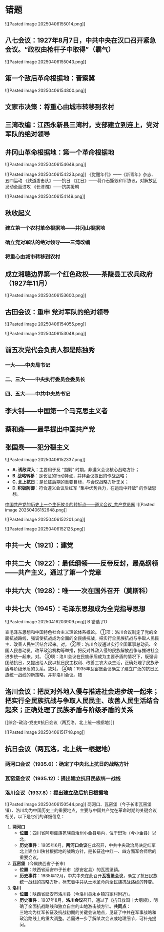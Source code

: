 # 错题


![[Pasted image 20250406155014.png]]
## 八七会议：1927年8月7日，中共中央在汉口召开紧急会议。“政权由枪杆子中取得”（霸气）
![[Pasted image 20250406155043.png]]
## 第一个敌后革命根据地：晋察冀

![[Pasted image 20250406154800.png]]
## 文家市决策：将重心由城市转移到农村
## 三湾改编：江西永新县三湾村，支部建立到连上，党对军队的绝对领导
## 井冈山革命根据地：第一个革命根据地
![[Pasted image 20250406154649.png]]

![[Pasted image 20250406154223.png]]
《觉醒年代》——《新青年》杂志、五四运动
《铁道游击队》——抗日
《红日》——蒋介石撕毁和平协议，对解放区发动全面进攻
《长津湖》——抗美援朝

![[Pasted image 20250406154149.png]]
## 秋收起义
### 建立第一个农村革命根据地——井冈山根据地
### 确立党对军队的绝对领导——三湾改编
### 将重心由城市转移到农村
## 成立湘赣边界第一个红色政权——茶陵县工农兵政府（1927年11月）

![[Pasted image 20250406153600.png]]
## 古田会议：重申 党对军队的绝对领导
![[Pasted image 20250406154055.png]]


![[Pasted image 20250406153048.png]]
## 前五次党代会负责人都是陈独秀
### 一大——中央局书记
### 二、三大——中央执行委员会委员长
### 四、五大——中共中央总书记

## 李大钊——中国第一个马克思主义者
## 蔡和森——最早提出中国共产党
## 张国焘——犯分裂主义


![[Pasted image 20250406152337.png]]
- **A. 诱敌深入**：主要用于反 “围剿” 时期，非遵义会议核心战略方针；
- **B. 战略转移**：是长征的行动特点，并非会议提出的作战战略；
- **C. 北上抗日**：是长征后期的重要目标，与会议战略方针无关；
- **D. 积极防御**：符合遵义会议后红军 “集中优势兵力，在运动中歼敌” 的作战思想。

[中国共产党的历史上一个生死攸关的转折点——遵义会议_共产党员网](https://news.12371.cn/2015/01/07/ARTI1420595886046625.shtml)
![[Pasted image 20250406152648.png]]


![[Pasted image 20250406152201.png]]


![[Pasted image 20250406152125.png]]
## 中共一大（1921）：建党
## 中共二大（1922）：最低纲领——反帝反封，最高纲领——共产主义，通过了第一个党章
## 中共六大（1928）：唯一一次在国外召开（莫斯科）
## 中共七大（1945）：毛泽东思想成为全党指导思想

![[Pasted image 20250416203909.png]]
B
错选了D

查毛泽东思想和中国特色社会主义理论体系概论。
①项：洛川会议制定了党的全面抗战路线，强调使抗战成为全面的全民族抗战，把实行全民族抗战与争取人民民主、改善人民生活结合起来。对。
②项：洛川会议通过实行全国军事总动员、全国人民总动员，改革政治机构等举措，把反对外敌入侵的民族解放战争与推进社会进步统一起来。对。
③项：洛川会议在民族矛盾成为主要矛盾的情况下，既强调团结抗日，又提出给人民以抗日民主权利、改善工农大众生活，正确处理了民族矛盾与阶级矛盾的关系。故对。
④项：1935年瓦窑堡会议确立了建立广泛的抗日民族统一战线的新策略，并非洛川会议。错
## 洛川会议：把反对外地入侵与推进社会进步统一起来；把实行全民族抗战与争取人民民主、改善人民生活结合起来；正确处理了民族矛盾与阶级矛盾的关系
[[综合-政治-党史#抗日会议（两瓦洛，北上统一根据地）]]

![[Pasted image 20250406151748.png]]
## 抗日会议（两瓦洛，北上统一根据地）
### 两河口会议（1935.6）：确定了中央北上抗日的战略方针
### 瓦窑堡会议（1935.12）：提出建立抗日民族统一战线
### 洛川会议（1937.8）：提出建立敌后抗日根据地
![[Pasted image 20250406150544.png]]
两河口、瓦窑堡（今子长市瓦窑堡镇）、洛川均为中国历史上的重要地点，主要与中国共产党在革命时期的关键会议相关。以下是它们的详细信息：
1. ​**两河口**​
    - ​**位置**​：四川省阿坝藏族羌族自治州小金县境内，位于懋功（今小金县）以北。
    - ​**历史事件**​：1935年6月，​**两河口会议**在此召开，中共中央政治局决定红军北上建立川陕甘根据地的战略方针，是长征途中红一、四方面军会师后的重要会议。
2. ​**瓦窑堡**​（今属陕西省子长市）
    - ​**位置**​：陕西省延安市子长市（原安定县）的瓦窑堡镇。
    - ​**历史事件**​：1935年12月，中共中央在此召开**瓦窑堡会议**，确立了抗日民族统一战线的策略方针，标志着中共从土地革命向全民族抗战路线的转变。
3. ​**洛川**​
    - ​**位置**​：陕西省延安市洛川县（今洛川县永乡镇冯家村附近）。
    - ​**历史事件**​：1937年8月，​**洛川会议**召开，通过了《抗日救国十大纲领》，明确了全面抗战路线和独立自主的山地游击战方针。
​**共同点**​：  
三地均为红军长征及抗战初期的关键会议地点，见证了中共在军事战略和政治路线上的重大调整。若需进一步了解某次会议或地理细节，可补充提问。